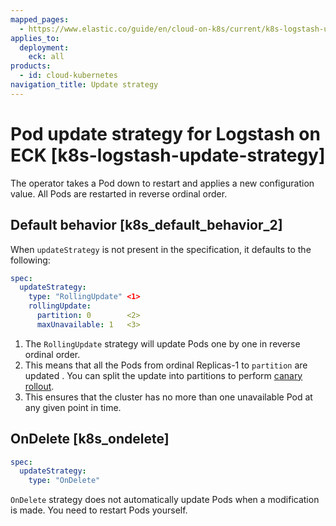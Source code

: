```yaml
---
mapped_pages:
  - https://www.elastic.co/guide/en/cloud-on-k8s/current/k8s-logstash-update-strategy.html
applies_to:
  deployment:
    eck: all
products:
  - id: cloud-kubernetes
navigation_title: Update strategy
---
```


# Pod update strategy for Logstash on ECK [k8s-logstash-update-strategy]

The operator takes a Pod down to restart and applies a new configuration value. All Pods are restarted in reverse ordinal order.

## Default behavior [k8s_default_behavior_2]

When `updateStrategy` is not present in the specification, it defaults to the following:

```yaml
spec:
  updateStrategy:
    type: "RollingUpdate" <1>
    rollingUpdate:
      partition: 0        <2>
      maxUnavailable: 1   <3>
```

1. The `RollingUpdate` strategy will update Pods one by one in reverse ordinal order.
2. This means that all the Pods from ordinal Replicas-1 to `partition` are updated . You can split the update into partitions to perform [canary rollout](https://kubernetes.io/docs/tutorials/stateful-application/basic-stateful-set/#rolling-out-a-canary).
3. This ensures that the cluster has no more than one unavailable Pod at any given point in time.



## OnDelete [k8s_ondelete]

```yaml
spec:
  updateStrategy:
    type: "OnDelete"
```

`OnDelete` strategy does not automatically update Pods when a modification is made. You need to restart Pods yourself.


